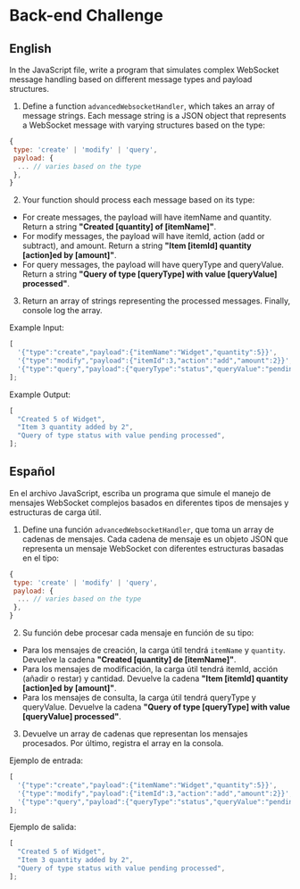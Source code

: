 # Back-end Challenge

## English

In the JavaScript file, write a program that simulates complex WebSocket message handling based on different message types and payload structures.

1. Define a function `advancedWebsocketHandler`, which takes an array of message strings. Each message string is a JSON object that represents a WebSocket message with varying structures based on the type:

```javascript
{
 type: 'create' | 'modify' | 'query',
 payload: {
  ... // varies based on the type
 },
}
```

2. Your function should process each message based on its type:

- For create messages, the payload will have itemName and quantity. Return a string **"Created [quantity] of [itemName]"**.
- For modify messages, the payload will have itemId, action (add or subtract), and amount. Return a string **"Item [itemId] quantity [action]ed by [amount]"**.
- For query messages, the payload will have queryType and queryValue. Return a string **"Query of type [queryType] with value [queryValue] processed"**.

3. Return an array of strings representing the processed messages. Finally, console log the array.

Example Input:

```javascript
[
  '{"type":"create","payload":{"itemName":"Widget","quantity":5}}',
  '{"type":"modify","payload":{"itemId":3,"action":"add","amount":2}}',
  '{"type":"query","payload":{"queryType":"status","queryValue":"pending"}}',
];
```

Example Output:

```javascript
[
  "Created 5 of Widget",
  "Item 3 quantity added by 2",
  "Query of type status with value pending processed",
];
```

## Español

En el archivo JavaScript, escriba un programa que simule el manejo de mensajes WebSocket complejos basados en diferentes tipos de mensajes y estructuras de carga útil.

1. Define una función `advancedWebsocketHandler`, que toma un array de cadenas de mensajes. Cada cadena de mensaje es un objeto JSON que representa un mensaje WebSocket con diferentes estructuras basadas en el tipo:

```javascript
{
 type: 'create' | 'modify' | 'query',
 payload: {
  ... // varies based on the type
 },
}
```

2. Su función debe procesar cada mensaje en función de su tipo:

- Para los mensajes de creación, la carga útil tendrá `itemName` y `quantity`. Devuelve la cadena **"Created [quantity] de [itemName]"**.
- Para los mensajes de modificación, la carga útil tendrá itemId, acción (añadir o restar) y cantidad. Devuelve la cadena **"Item [itemId] quantity [action]ed by [amount]"**.
- Para los mensajes de consulta, la carga útil tendrá queryType y queryValue. Devuelve la cadena **"Query of type [queryType] with value [queryValue] processed"**.

3. Devuelve un array de cadenas que representan los mensajes procesados. Por último, registra el array en la consola.

Ejemplo de entrada:

```javascript
[
  '{"type":"create","payload":{"itemName":"Widget","quantity":5}}',
  '{"type":"modify","payload":{"itemId":3,"action":"add","amount":2}}',
  '{"type":"query","payload":{"queryType":"status","queryValue":"pending"}}',
];
```

Ejemplo de salida:

```javascript
[
  "Created 5 of Widget",
  "Item 3 quantity added by 2",
  "Query of type status with value pending processed",
];
```
